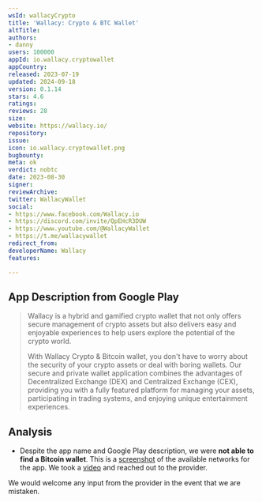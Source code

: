 ```yaml
---
wsId: wallacyCrypto
title: 'Wallacy: Crypto & BTC Wallet'
altTitle: 
authors:
- danny
users: 100000
appId: io.wallacy.cryptowallet
appCountry: 
released: 2023-07-19
updated: 2024-09-18
version: 0.1.14
stars: 4.6
ratings: 
reviews: 28
size: 
website: https://wallacy.io/
repository: 
issue: 
icon: io.wallacy.cryptowallet.png
bugbounty: 
meta: ok
verdict: nobtc
date: 2023-08-30
signer: 
reviewArchive: 
twitter: WallacyWallet
social:
- https://www.facebook.com/Wallacy.io
- https://discord.com/invite/QpEHcR3DUW
- https://www.youtube.com/@WallacyWallet
- https://t.me/wallacywallet
redirect_from: 
developerName: Wallacy
features: 

---
```


## App Description from Google Play

> Wallacy is a hybrid and gamified crypto wallet that not only offers secure management of crypto assets but also delivers easy and enjoyable experiences to help users explore the potential of the crypto world.
>
> With Wallacy Crypto & Bitcoin wallet, you don't have to worry about the security of your crypto assets or deal with boring wallets. Our secure and private wallet application combines the advantages of Decentralized Exchange (DEX) and Centralized Exchange (CEX), providing you with a fully featured platform for managing your assets, participating in trading systems, and enjoying unique entertainment experiences.

## Analysis 

- Despite the app name and Google Play description, we were **not able to find a Bitcoin wallet**. This is a [screenshot](https://twitter.com/BitcoinWalletz/status/1696715546753171578) of the available networks for the app. We took a [video](https://twitter.com/BitcoinWalletz/status/1696719368510677464) and reached out to the provider.

We would welcome any input from the provider in the event that we are mistaken.
